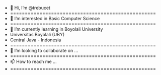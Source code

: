 - 👋 Hi, I’m @trebucet
- ==================================================
- 👀 I’m interested in Basic Computer Science
- ==================================================
- 🌱 I’m currently learning in Boyolali University 
- Universitas Boyolali (UBY)
- Central Java - Indonesia
- ==================================================
- 💞️ I’m looking to collaborate on ...
- ==================================================
- 📫 How to reach me ...
- ==================================================

<!---
trebucet/trebucet is a ✨ special ✨ repository because its `README.md` (this file) appears on your GitHub profile.
You can click the Preview link to take a look at your changes.
--->
